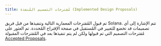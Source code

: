 ```yaml
---
title: مُقترحات التصميم المُنفذة (Implemented Design Proposals)
---
```


تم قبول المُقترحات المعمارية التالية وتنفيذها من قبل فريق Solana.  تتم الإشارة إلى أي تصميمات قد تخضع للتغيير في المُستقبل في صفحة الإقتراح المُحددة. تم العثور على مُقترحات التصميم التي تم قبولها ولكن لم يتم تنفيذها بعد في المُقترحات المقبولة [Accepted Proposals](../proposals/accepted-design-proposals.md).
